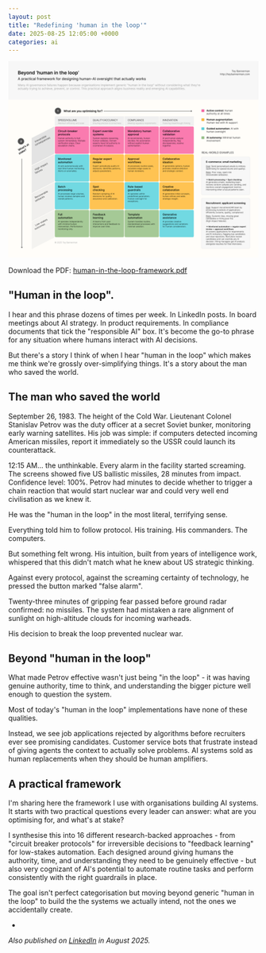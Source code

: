 ```yaml
---
layout: post
title: "Redefining 'human in the loop'"
date: 2025-08-25 12:05:00 +0000
categories: ai
---
```


![Human in the loop decision framework by Tey Bannerman](/images/human-in-the-loop-framework-by-tey-bannerman.png)

Download the PDF: [human-in-the-loop-framework.pdf](/images/human-in-the-loop-framework-by-tey-bannerman.pdf)

## "Human in the loop".

I hear and this phrase dozens of times per week. In LinkedIn posts. In board meetings about AI strategy. In product requirements. In compliance documents that tick the "responsible AI" box. It's become the go-to phrase for any situation where humans interact with AI decisions.

But there's a story I think of when I hear "human in the loop" which makes me think we're grossly over-simplifying things. It's a story about the man who saved the world.

## The man who saved the world

September 26, 1983. The height of the Cold War. Lieutenant Colonel Stanislav Petrov was the duty officer at a secret Soviet bunker, monitoring early warning satellites. His job was simple: if computers detected incoming American missiles, report it immediately so the USSR could launch its counterattack.

12:15 AM... the unthinkable. Every alarm in the facility started screaming. The screens showed five US ballistic missiles, 28 minutes from impact. Confidence level: 100%. Petrov had minutes to decide whether to trigger a chain reaction that would start nuclear war and could very well end civilisation as we knew it.

He was the "human in the loop" in the most literal, terrifying sense.

Everything told him to follow protocol. His training. His commanders. The computers. 

But something felt wrong. His intuition, built from years of intelligence work, whispered that this didn't match what he knew about US strategic thinking.

Against every protocol, against the screaming certainty of technology, he pressed the button marked "false alarm".

Twenty-three minutes of gripping fear passed before ground radar confirmed: no missiles. The system had mistaken a rare alignment of sunlight on high-altitude clouds for incoming warheads.

His decision to break the loop prevented nuclear war.

## Beyond "human in the loop"

What made Petrov effective wasn't just being "in the loop" - it was having genuine authority, time to think, and understanding the bigger picture well enough to question the system.

Most of today's "human in the loop" implementations have none of these qualities.

Instead, we see job applications rejected by algorithms before recruiters ever see promising candidates. Customer service bots that frustrate instead of giving agents the context to actually solve problems. AI systems sold as human replacements when they should be human amplifiers.

## A practical framework

I'm sharing here the framework I use with organisations building AI systems. It starts with two practical questions every leader can answer: what are you optimising for, and what's at stake?

I synthesise this into 16 different research-backed approaches - from "circuit breaker protocols" for irreversible decisions to "feedback learning" for low-stakes automation. Each designed around giving humans the authority, time, and understanding they need to be genuinely effective - but also very cognizant of AI's potential to automate routine tasks and perform consistently with the right guardrails in place.

The goal isn't perfect categorisation but moving beyond generic "human in the loop" to build the the systems we actually intend, not the ones we accidentally create.

-

_Also published on [LinkedIn][li-link] in August 2025._

[li-link]: https://www.linkedin.com/feed/update/urn:li:activity:7358405153139367937/